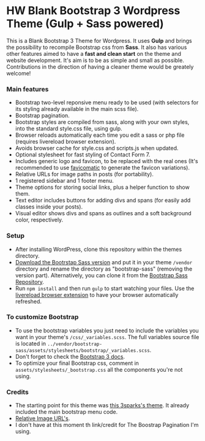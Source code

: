 # HW Blank Bootstrap 3 Wordpress Theme (Gulp + Sass powered)

This is a Blank Bootstrap 3 Theme for Wordpress. It uses **Gulp** and brings the possibility to recompile Bootstrap css from **Sass**. It also has various other features aimed to have a **fast and clean start** on the theme and website development. It's aim is to be as simple and small as possible. Contributions in the direction of having a cleaner theme would be greately welcome!

### Main features
* Bootstrap two-level reponsive menu ready to be used (with selectors for its styling already available in the main scss file).
* Bootstrap pagination.
* Bootstrap styles are compiled from sass, along with your own styles, into the standard style.css file, using gulp.
* Browser reloads automatically each time you edit a sass or php file (requires livereload browser extension).
* Avoids browser cache for style.css and scripts.js when updated.
* Optional stylesheet for fast styling of Contact Form 7.
* Includes generic logo and favicon, to be replaced with the real ones (It's recommended to use [favicomatic](http://www.favicomatic.com/) to generate the favicon variations).
* Relative URLs for image paths in posts (for portability).
* 1 registered sidebar and 1 footer menu.
* Theme options for storing social links, plus a helper function to show them.
* Text editor includes buttons for adding divs and spans (for easily add classes inside your posts).
* Visual editor shows divs and spans as outlines and a soft background color, respectively.

### Setup
* After installing WordPress, clone this repository within the themes directory.
* [Download the Bootrstap Sass version](http://getbootstrap.com/getting-started/#download) and put it in your theme `/vendor` directory and rename the directory as "bootstrap-sass" (removing the version part). Alternatively, you can clone it from the [Bootstrap Sass Repository](https://github.com/twbs/bootstrap-sass).
* Run `npm install` and then run `gulp` to start watching your files. Use the [livereload browser extension](http://livereload.com/extensions/) to have your browser automatically refreshed.

### To customize Bootstrap
* To use the bootstrap variables you just need to include the variables you want in your theme's `/css/_variables.scss`. The full variables source file is located in `../vendor/bootstrap-sass/assets/stylesheets/bootstrap/_variables.scss`.
* Don't forget to check the [Bootstrap 3 docs](http://getbootstrap.com/docs/3.3/).
* To optimize your final Bootstrap css, comment in `assets/stylesheets/_bootstrap.css` all the components you're not using.

### Credits
* The starting point for this theme was [this 3sparks's theme](https://github.com/sebastienb/Bootstrap-3-blank-wordpress-theme). It already included the main bootstrap menu code.
* [Relative Image URL's](http://scottwernerdesign.com/plugins/relative-image-urls).
* I don't have at this moment th link/credit for The Boostrap Pagination I'm using.